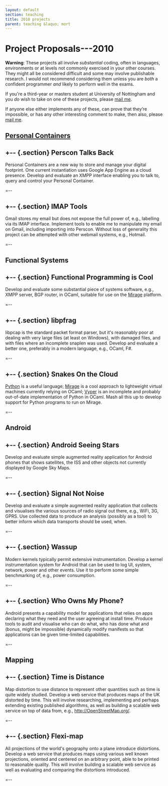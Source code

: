```yaml
---
layout: default
section: teaching
title: 2010 projects
parent: teaching &laquo; mort
---
```

[perscon]: http://perscon.net/
[Python]: http://www.python.org/
[Mirage]: http://github.com/mirage
[Vyper]: http://got.net/~landauer/sw/vyper_readme.html
[e]: mailto:richard.mortier@nottingham.ac.uk

Project Proposals---2010
========================

**Warning**: These projects all involve *substantial* coding, often in
languages, environments or at levels not commonly exercised in your
other courses.  They might all be considered difficult and some may
involve publishable research.  I would not recommend considering them
unless you are *both* a confident programmer *and* likely to perform
well in the exams.

If you're a third-year or masters student at University of Nottingham
and you *do* wish to take on one of these projects, please [mail
me][e].

If anyone else either implements any of these, can prove that they’re
impossible, or has any other interesting comment to make, then also,
please [mail me][e].


[Personal Containers][perscon]
-------------------

+-- {.section}
Perscon Talks Back
------------------

Personal Containers are a new way to store and manage your digital
footprint.  One current instantiation uses Google App Engine as a
cloud presence.  Develop and evaluate an XMPP interface enabling you
to talk to, query and control your Personal Container.

=--

+-- {.section}
IMAP Tools
----------

Gmail stores my email but does not expose the full power of, e.g.,
labelling via its IMAP interface.  Implement tools to enable me to
manipulate my email on Gmail, including importing into Perscon.
Without loss of generality this project can be attempted with other
webmail systems, e.g., Hotmail.

=--


Functional Systems
------------------

+-- {.section}
Functional Programming is Cool
------------------------------

Develop and evaluate some substantial piece of systems software, e.g.,
XMPP server, BGP router, in OCaml, suitable for use on the [Mirage][]
platform.

=--

+-- {.section}
libpfrag
--------

libpcap is the standard packet format parser, but it's reasonably poor
at dealing with very large files (at least on Windows), with damaged
files, and with files where an incomplete snaplen was used.  Develop
and evaluate a better one, preferably in a modern language, e.g.,
OCaml, F#.

=--

+-- {.section}
Snakes On the Cloud
-------------------

[Python][] is a useful language; [Mirage][] is a cool approach to
lightweight virtual machines currently relying on OCaml; [Vyper][] is
an incomplete and probably out-of-date implementation of Python in
OCaml.  Mash all this up to develop support for Python programs to run
on Mirage.

=--


Android
-------

+-- {.section}
Android Seeing Stars
--------------------

Develop and evaluate simple augmented reality application for Android
phones that shows satellites, the ISS and other objects not currently
displayed by Google Sky Maps.

=--

+-- {.section}
Signal Not Noise
----------------

Develop and evaluate a simple augmented reality application that
collects and visualises the various sources of radio signal out there,
e.g., WiFi, 3G, GPRS.  Use collected data to produce an analysis
(possibly as a tool) to better inform which data transports should be
used, when.

=--

+-- {.section}
Wassup
------

Modern kernels typically permit extensive instrumentation.  Develop a
kernel instrumentation system for Android that can be used to log UI,
system, network, power and other events.  Use it to perform some
simple benchmarking of, e.g., power consumption.

=--

+-- {.section}
Who Owns My Phone?
------------------

Android presents a capability model for applications that relies on
apps declaring what they need and the user agreeing at install time.
Produce tools to audit and visualise who can do what, who has done
what and (bonus, might be impossible) dynamically modify manifests so
that applications can be given time-limited capabilities.

=--


Mapping
-------

+-- {.section}
Time is Distance
----------------

Map distortion to use distance to represent other quantities such as
time is quite widely studied.  Develop a web service that produces
maps of the UK distorted by time.  This will involve researching,
implementing and perhaps extending existing published algorithms, as
well as building a scalable web service on top of data from, e.g.,
<http://OpenStreetMap.org/>.  

=--

+-- {.section}
Flexi-map
---------

All projections of the world's geography onto a plane introduce
distortions.  Develop a web service that produces maps using various
well known projections, oriented and centered on an arbitrary point,
able to be printed to reasonable quality.  This will involve building
a scalable web service as well as evaluating and comparing the
distortions introduced.

=--
